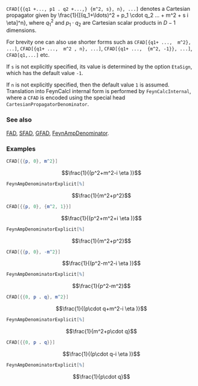 `CFAD[{{q1 +..., p1 . q2 +...,} {m^2, s}, n}, ...]` denotes a Cartesian propagator given by \frac{1}{[(q_1+\ldots)^2 + p_1 \cdot q_2 ... + m^2 + s i \eta]^n}, where $q_1^2$ and $p_1 \cdot q_2$ are Cartesian scalar products in $D-1$ dimensions.

For brevity one can also use shorter forms such as `CFAD[{q1+ ...,  m^2}, ...]`, `CFAD[{q1+ ...,  m^2 , n}, ...]`, `CFAD[{q1+ ...,  {m^2, -1}}, ...]`, `CFAD[q1,...]`  etc.

If `s` is not explicitly specified, its value is determined by the option `EtaSign`, which has the default value `-1`.

If `n` is not explicitly specified, then the default value `1` is assumed. Translation into FeynCalcI internal form is performed by `FeynCalcInternal`, where a `CFAD` is encoded using the special head `CartesianPropagatorDenominator`.

### See also

[FAD](FAD), [SFAD](SFAD), [GFAD](GFAD), [FeynAmpDenominator](FeynAmpDenominator).

### Examples

```mathematica
CFAD[{{p, 0}, m^2}]
```

$$\frac{1}{(p^2+m^2-i \eta )}$$

```mathematica
FeynAmpDenominatorExplicit[%]
```

$$\frac{1}{m^2+p^2}$$

```mathematica
CFAD[{{p, 0}, {m^2, 1}}]
```

$$\frac{1}{(p^2+m^2+i \eta )}$$

```mathematica
FeynAmpDenominatorExplicit[%]
```

$$\frac{1}{m^2+p^2}$$

```mathematica
CFAD[{{p, 0}, -m^2}]
```

$$\frac{1}{(p^2-m^2-i \eta )}$$

```mathematica
FeynAmpDenominatorExplicit[%]
```

$$\frac{1}{p^2-m^2}$$

```mathematica
CFAD[{{0, p . q}, m^2}]
```

$$\frac{1}{(p\cdot q+m^2-i \eta )}$$

```mathematica
FeynAmpDenominatorExplicit[%]
```

$$\frac{1}{m^2+p\cdot q}$$

```mathematica
CFAD[{{0, p . q}}]
```

$$\frac{1}{(p\cdot q-i \eta )}$$

```mathematica
FeynAmpDenominatorExplicit[%]
```

$$\frac{1}{p\cdot q}$$